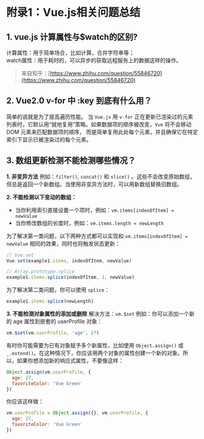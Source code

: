 # 附录1：Vue.js相关问题总结

## 1. vue.js 计算属性与$watch的区别?

计算属性：用于简单场合，比如计算，合并字符串等；  
watch属性：用于耗时的，可以异步的获取远程服务上的数据这样的操作。

> 来自知乎：[https://www.zhihu.com/question/55846720](https://www.zhihu.com/question/55846720)

## 2. Vue2.0 v-for 中 :key 到底有什么用？

简单的说就是为了提高遍历性能。
当 `Vue.js` 用 `v-for` 正在更新已渲染过的元素列表时，它默认用“就地复用”策略。如果数据项的顺序被改变，`Vue` 将不会移动 DOM 元素来匹配数据项的顺序， 而是简单复用此处每个元素，并且确保它在特定索引下显示已被渲染过的每个元素。

## 3. 数组更新检测不能检测哪些情况？

**1. 非变异方法**
例如：`filter()`, `concat()` 和 `slice()` 。这些不会改变原始数组，但总是返回一个新数组。当使用非变异方法时，可以用新数组替换旧数组。

**2. 不能检测以下变动的数组：**
* 当你利用索引直接设置一个项时，例如：`vm.items[indexOfItem] = newValue`
* 当你修改数组的长度时，例如：`vm.items.length = newLength`

为了解决第一类问题，以下两种方式都可以实现和 `vm.items[indexOfItem] = newValue` 相同的效果，同时也将触发状态更新：
```js
// Vue.set
Vue.set(example1.items, indexOfItem, newValue)

// Array.prototype.splice
example1.items.splice(indexOfItem, 1, newValue)
```

为了解决第二类问题，你可以使用 `splice`：
```js
example1.items.splice(newLength)
```

**3. 不能检测对象属性的添加或删除**
解决方法：`vm.$set`
例如：你可以添加一个新的 age 属性到嵌套的 userProfile 对象：
```js
vm.$set(vm.userProfile, 'age', 27)
```
有时你可能需要为已有对象赋予多个新属性，比如使用 `Object.assign()` 或 `_.extend()`。在这种情况下，你应该用两个对象的属性创建一个新的对象。所以，如果你想添加新的响应式属性，不要像这样：
```js
Object.assign(vm.userProfile, {
  age: 27,
  favoriteColor: 'Vue Green'
})
```
你应该这样做：
```js
vm.userProfile = Object.assign({}, vm.userProfile, {
  age: 27,
  favoriteColor: 'Vue Green'
})
```






